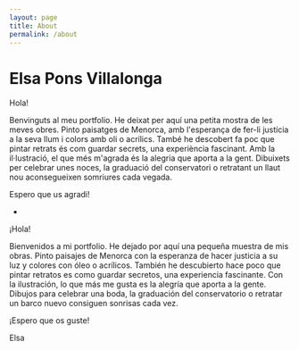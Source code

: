 ```yaml
---
layout: page
title: About
permalink: /about
---
```


# Elsa Pons Villalonga

Hola! 

Benvinguts al meu portfolio. He deixat per aquí una petita mostra de les meves obres. Pinto paisatges de Menorca, amb l'esperança de fer-li justícia a la seva llum i colors amb oli o acrílics. També he descobert fa poc que pintar retrats és com guardar secrets, una experiència fascinant. 
Amb la il·lustració, el que més m'agrada és la alegria que aporta a la gent. Dibuixets per celebrar unes noces, la graduació del conservatori o retratant un llaut nou aconsegueixen somriures cada vegada. 

Espero que us agradi!



-



¡Hola!

Bienvenidos a mi portfolio. He dejado por aquí una pequeña muestra de mis obras. Pinto paisajes de Menorca con la esperanza de hacer justicia a su luz y colores con óleo o acrílicos. También he descubierto hace poco que pintar retratos es como guardar secretos, una experiencia fascinante.
Con la ilustración, lo que más me gusta es la alegría que aporta a la gente. Dibujos para celebrar una boda, la graduación del conservatorio o retratar un barco nuevo consiguen sonrisas cada vez.

¡Espero que os guste!

Elsa

<!-- This is a personal portfolio theme that I built from the ground up, using the [DevTips Starter Kit](http://devtipsstarterkit.com/) as a foundation for starting, and following closely the amazing tutorial by [Travis Neilson over at DevTips](https://www.youtube.com/watch?v=T6jKLsxbFg4&list=PL0CB3OvPhDA_STygmp3sDenx3UpdOMk7P). You can [check out the demo](lenpaul.github.io/portfolio-jekyll-theme/), and [fork the repository](https://github.com/LeNPaul/portfolio-jekyll-theme/fork), to get started. -->
